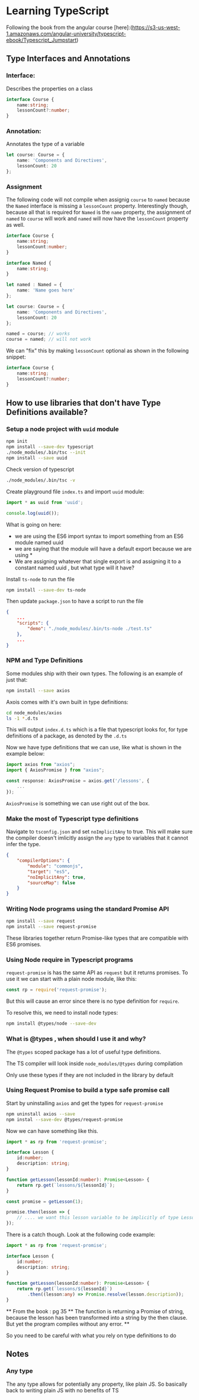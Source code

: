 # Learning TypeScript

Following the book from the angular course [here]:(https://s3-us-west-1.amazonaws.com/angular-university/typescript-ebook/Typescript_Jumpstart)

## Type Interfaces and Annotations

### Interface:

Describes the properties on a class

```typescript
interface Course {
    name:string;
    lessonCount?:number;
}
```

### Annotation:

Annotates the type of a variable

```typescript
let course: Course = {
    name: 'Components and Directives',
    lessonCount: 20
};
```

### Assignment

The following code will not compile when assignig `course` to `named` because the `Named` interface is missing a `lessonCount` property.
Interestingly though, because all that is required for `Named` is the `name` property, the assignment of `named` to `course` will work and `named` will
now have the `lessonCount` property as well.

```typescript
interface Course {
    name:string;
    lessonCount:number;
}

interface Named {
    name:string;
}

let named : Named = {
    name: 'Name goes here'
};

let course: Course = {
    name: 'Components and Directives',
    lessonCount: 20
};

named = course; // works
course = named; // will not work
```

We can "fix" this by making `lessonCount` optional as shown in the following snippet:

```typescript
interface Course {
    name:string;
    lessonCount?:number;
}
```

## How to use libraries that don't have Type Definitions available?

### Setup a node project with `uuid` module

```bash
npm init
npm install --save-dev typescript
./node_modules/.bin/tsc --init
npm install --save uuid
```

Check version of typescript

```bash
./node_modules/.bin/tsc -v
```

Create playground file `index.ts` and import `uuid` module:

```typescript
import * as uuid from 'uuid';

console.log(uuid());
```

What is going on here:
- we are using the ES6 import syntax to import something from an ES6 module named uuid
- we are saying that the module will have a default export because we are using *
- We are assigning whatever that single export is and assigning it to a constant named uuid , but what type will it have?

Install `ts-node` to run the file

```bash
npm install --save-dev ts-node
```

Then update `package.json` to have a script to run the file

```json
{
    ...
    "scripts": {
        "demo": "./node_modules/.bin/ts-node ./test.ts"
    },
    ...
}
```

### NPM and Type Definitions

Some modules ship with their own types. The following is an example of just that:

```bash
npm install --save axios
```

Axois comes with it's own built in type definitions:

```bash
cd node_modules/axios
ls -1 *.d.ts
```

This will output `index.d.ts` which is a file that typescript looks for, for type definitions of a package, as denoted by the `.d.ts`

Now we have type definitions that we can use, like what is shown in the example below:

```typescript
import axios from "axios";
import { AxiosPromise } from "axios";

const response: AxiosPromise = axios.get('/lessons', {
	...
});
```

`AxiosPromise` is something we can use right out of the box.

### Make the most of Typescript type definitions

Navigate to `tsconfig.json` and set `noImplicitAny` to true. This will make sure the compiler doesn't imlicitly assign the `any` type to 
variables that it cannot infer the type.

```json
{
    "compilerOptions": {
        "module": "commonjs",
        "target": "es5",
        "noImplicitAny": true,
        "sourceMap": false
    }
}
```

### Writing Node programs using the standard Promise API

```bash
npm install --save request
npm install --save request-promise
```

These libraries together return Promise-like types that are compatible with ES6 promises.

### Using Node require in Typescript programs

`request-promise` is has the same API as `request` but it returns promises. To use it we can start with a plain node module, like this:

```typescript
const rp = require('request-promise');
```

But this will cause an error since there is no type definition for `require`.

To resolve this, we need to install node types:

```bash
npm install @types/node --save-dev
```

### What is @types , when should I use it and why?

The `@types` scoped package has a lot of useful type definitions.

The TS compiler will look inside `node_modules/@types` during compilation

Only use these types if they are not included in the library by default

### Using Request Promise to build a type safe promise call

Start by uninstalling `axios` and get the types for `request-promise`

```bash
npm uninstall axios --save
npm instal --save-dev @types/request-promise
```

Now we can have something like this.

```typescript
import * as rp from 'request-promise';

interface Lesson {
	id:number;
	description: string;
}

function getLesson(lessonId:number): Promise<Lesson> {
	return rp.get(`lessons/${lessonId}`);
}

const promise = getLesson(1);

promise.then(lesson => {
	// .... we want this lesson variable to be implicitly of type Lesson
});
```

There is a catch though. Look at the following code example:

```typescript
import * as rp from 'request-promise';

interface Lesson {
    id:number;
    description: string;
}

function getLesson(lessonId:number): Promise<Lesson> {
    return rp.get(`lessons/${lessonId}`)
        .then((lesson:any) => Promise.resolve(lesson.description));
}
```
** From the book : pg 35 **
The function is returning a Promise of string, because the lesson has been transformed into a string
by the then clause. But yet the program compiles without any error.
**

So you need to be careful with what you rely on type definitions to do

## Notes

### Any type

The any type allows for potentially any property, like plain JS.
So basically back to writing plain JS with no benefits of TS


